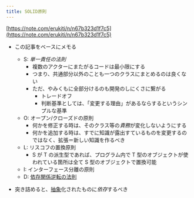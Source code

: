 ```yaml
---
title: SOLID原則
---
```


[https://note.com/erukiti/n/n67b323d1f7c5](https://note.com/erukiti/n/n67b323d1f7c5)

* この記事をベースにメモる
  
  * S: *単一責任の法則*
    * 複数のアクターにまたがるコードは最小限にする
    * つまり、共通部分以外のことも一つのクラスにまとめるのは良くない
    * ただ、やみくもに全部分けるのも開発のしにくさに繋がる
      * トレードオフ
      * 判断基準としては、「変更する理由」があるならするというシンプルな基準
  * O: オープン/クローズドの原則
    * 何かを修正する時は、そのクラス等の*責務*が変化しないようにする
    * 何かを追加する時は、すでに知識が露出すているものを変更するのではなく、拡張＝新しい知識を作るべき
  * L: リスコフの置換原則
    * S が T の派生型であれば、プログラム内で T 型のオブジェクトが使われている箇所は全て S 型のオブジェクトで置換可能
  * I: インターフェース分離の原則
  * D: [依存関係逆転の法則](%E4%BE%9D%E5%AD%98%E9%96%A2%E4%BF%82%E9%80%86%E8%BB%A2%E3%81%AE%E6%B3%95%E5%89%87.md)
* 突き詰めると、[抽象](%E6%8A%BD%E8%B1%A1.md)化されたものに*依存*するべき
